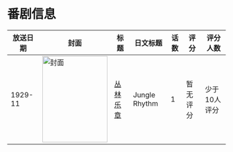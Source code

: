 # 番剧信息

|放送日期|封面|标题|日文标题|话数|评分|评分人数|
|---|---|---|---|---|---|---|
|1929-11|<img src="//lain.bgm.tv/pic/cover/c/d0/c9/133739_Yg7QG.jpg" alt="封面" style="width:150px;height:200px;object-fit:cover;">|[丛林乐章](https://bangumi.tv/subject/133739)|Jungle Rhythm|1|暂无评分|少于10人评分|
